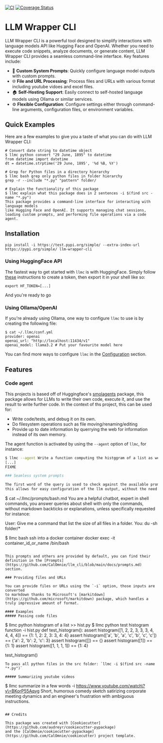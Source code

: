 [![CI](https://github.com/CalOmnie/llm_cli/actions/workflows/publish_to_pypi.yml/badge.svg)](https://github.com/CalOmnie/llm_cli/actions/workflows/publish_to_pypi.yml)
[![Coverage Status](https://coveralls.io/repos/github/CalOmnie/llm_cli/badge.svg?branch=main)](https://coveralls.io/github/CalOmnie/llm_cli?branch=main)

# LLM Wrapper CLI
LLM Wrapper CLI is a powerful tool designed to simplify interactions with language models API like Hugging Face and OpenAI. Whether you need to execute code snippets, analyze documents, or generate content, LLM Wrapper CLI provides a seamless command-line interface. Key features include:
- 📜 **Custom System Prompts**: Quickly configure language model outputs with custom prompts.
- 🌐 **File and URL Processing**: Process files and URLs with various format including youtube vidoes and excel files.
- 🏠 **Self-Hosting Support**: Easily connect to self-hosted language models using Ollama or similar services.
- ⚙️ **Flexible Configuration**: Configure settings either through command-line arguments, configuration files, or environment variables.

## Quick Examples

Here are a few examples to give you a taste of what you can do with LLM Wrapper CLI:
```
# Convert date string to datetime object
$ llmc python convert "29 June, 1895" to datetime
from datetime import datetime
dt = datetime.strptime('29 June, 1895', '%d %B, %Y')

# Grep for Python files in a directory hierarchy
$ llmc bash grep only python files in folder hierarchy
grep -r --include "*.py" "pattern" folder/

# Explain the functionality of this package
$ llmc explain what this package does in 2 sentences -i $(find src -name "*.py")
This package provides a command-line interface for interacting with language models
like Hugging Face and OpenAI. It supports managing chat sessions,
loading custom prompts, and performing file operations via a code agent.
```

## Installation

```
pip install -i https://test.pypi.org/simple/ --extra-index-url https://pypi.org/simple/ llm-wrapper-cli
```

### Using HuggingFace API

The fastest way to get started with `llmc` is with HuggingFace.
Simply follow [these](https://huggingface.co/docs/api-inference/en/getting-started) instructions to create a token,
then export it in your shell like so:
```
export HF_TOKEN=[...]
```
And you're ready to go

### Using Ollama/OpenAI

If you're already using Ollama, one way to configure `llmc` to use is by creating the following file:
```
$ cat ~/.llmc/conf.yml
provider: openai
openai_url: "http://localhost:11434/v1"
openai_model: llama3.2 # Put your favourite model here
```

You can find more ways to configure `llmc` in the [Configuration](https://github.com/CalOmnie/llm_cli/blob/main/docs/configuration.md) section.

## Features

### Code agent

This projects is based off of Huggingface's [smolagents](FIXME) package, this package allows for LLMs to write their own code, execute it,
and use the result to write further code. In the context of ths project, this can be used for:
- Write code/tests, and debug it on its own.
- Do filesystem operations such as file moving/renaming/editing
- Provide up to date information by querrying the web for information instead of its own memory.

The agent function is activated by using the `--agent` option of `llmc`, for instance:

```bash
$ llmc --agent Write a function computing the histggram of a list as well as tests and writes it to hist.py
[...]
FIXME

### Seamless system prompts

The first word of the query is used to check against the available prompts,
this allows for easy configuration of the llm output, without the need to maintain multiple sessions:

```
$ cat ~/.llmc/prompts/bash.md
You are a helpful chatbot, expert in shell commands, you answer queries
about shell with only the commands, without markdown backticks or explanations,
unless specifically requested for instance:

User: Give me a command that list the size of all files in a folder.
You: du -sh folder/*

$ llmc bash ssh into a docker container
docker exec -it container_id_or_name /bin/bash
```

This prompts and others are provided by default, you can find their definition in the [Prompts](https://github.com/CalOmnie/llm_cli/blob/main/docs/prompts.md) section.

### Providing files and URLs

You can provide files or URLs using the `-i` option, those inputs are converted
to markdown thanks to Microsoft's [markitdown](https://github.com/microsoft/markitdown) package, which handles a truly impressive amount of format.

#### Examples
##### Passing code files
```
$ llmc python histogram of a list >> hist.py
$ llmc python test histogram function -i hist.py
def test_histogram():
    assert histogram([1, 2, 2, 3, 3, 3, 4, 4, 4, 4]) == {1: 1, 2: 2, 3: 3, 4: 4}
    assert histogram(['a', 'b', 'a', 'c', 'b', 'c', 'c']) == {'a': 2, 'b': 2, 'c': 3}
    assert histogram([]) == {}
    assert histogram([1]) == {1: 1}
    assert histogram([1, 1, 1, 1]) == {1: 4}

test_histogram()
```
To pass all python files in the src folder: `llmc -i $(find src -name "*.py")`

##### Summarizing youtube videos
```
$ llmc summarize in a few words -i https://www.youtube.com/watch\?v\=BKorP55Aqvg
Short, humorous comedy sketch satirizing corporate meeting dynamics and an engineer's
frustration with ambiguous instructions.
```

## Credits

This package was created with [Cookiecutter](https://github.com/audreyr/cookiecutter-pypackage)
and the [CalOmnie/cookiecutter-pypackage](https://github.com/CalOmnie/cookiecutter) project template.
